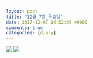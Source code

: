 ```yaml
---
layout: post
title: "12월_7일_목요일"
date: 2017-12-07 14:52:00 +0900
comments: true 
categories: [diary] 
---
```

![](http://blogfiles8.naver.net/MjAxNzEyMDdfMjU5/MDAxNTEyNjI1OTUyNjE1.BrdNWZKQl1dyzTwgJQuUZU_RHyIT4HeGiI1iOn_LeZEg.SW27ArYQEaub7W6AjxnTAfdffazbHEyD2mMZiJa0hPQg.JPEG.hotleve/NaverBlog_20171207_145232_11.jpg) 
![](http://blogfiles8.naver.net/MjAxNzEyMDdfNDMg/MDAxNTEyNjI1OTUzMTEy.O-Mee73fFVKzMaH8U0nJRxo7208llZ6f2kSPw8wT5nEg.Jlz7NN98fbgl5jE1REGtMcAdmJDd8AY9qGf8-ldVyDcg.JPEG.hotleve/NaverBlog_20171207_145232_12.jpg) 
